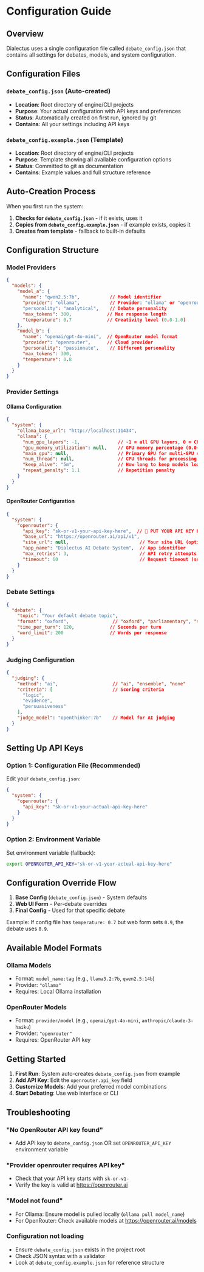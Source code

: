 # Configuration Guide

## Overview

Dialectus uses a single configuration file called `debate_config.json` that contains all settings for debates, models, and system configuration.

## Configuration Files

### `debate_config.json` (Auto-created)
- **Location**: Root directory of engine/CLI projects
- **Purpose**: Your actual configuration with API keys and preferences
- **Status**: Automatically created on first run, ignored by git
- **Contains**: All your settings including API keys

### `debate_config.example.json` (Template)
- **Location**: Root directory of engine/CLI projects  
- **Purpose**: Template showing all available configuration options
- **Status**: Committed to git as documentation
- **Contains**: Example values and full structure reference

## Auto-Creation Process

When you first run the system:

1. **Checks for `debate_config.json`** - if it exists, uses it
2. **Copies from `debate_config.example.json`** - if example exists, copies it
3. **Creates from template** - fallback to built-in defaults

## Configuration Structure

### Model Providers

```json
{
  "models": {
    "model_a": {
      "name": "qwen2.5:7b",           // Model identifier
      "provider": "ollama",           // Provider: "ollama" or "openrouter"  
      "personality": "analytical",    // Debate personality
      "max_tokens": 300,             // Max response length
      "temperature": 0.7             // Creativity level (0.0-1.0)
    },
    "model_b": {
      "name": "openai/gpt-4o-mini",  // OpenRouter model format
      "provider": "openrouter",      // Cloud provider
      "personality": "passionate",    // Different personality
      "max_tokens": 300,
      "temperature": 0.8
    }
  }
}
```

### Provider Settings

#### Ollama Configuration
```json
{
  "system": {
    "ollama_base_url": "http://localhost:11434",
    "ollama": {
      "num_gpu_layers": -1,              // -1 = all GPU layers, 0 = CPU only
      "gpu_memory_utilization": null,    // GPU memory percentage (0.0-1.0)
      "main_gpu": null,                  // Primary GPU for multi-GPU setups
      "num_thread": null,                // CPU threads for processing
      "keep_alive": "5m",                // How long to keep models loaded
      "repeat_penalty": 1.1              // Repetition penalty
    }
  }
}
```

#### OpenRouter Configuration  
```json
{
  "system": {
    "openrouter": {
      "api_key": "sk-or-v1-your-api-key-here",  // 🔑 PUT YOUR API KEY HERE
      "base_url": "https://openrouter.ai/api/v1",
      "site_url": null,                          // Your site URL (optional)
      "app_name": "Dialectus AI Debate System",  // App identifier
      "max_retries": 3,                          // API retry attempts
      "timeout": 60                              // Request timeout (seconds)
    }
  }
}
```

### Debate Settings
```json
{
  "debate": {
    "topic": "Your default debate topic",
    "format": "oxford",                // "oxford", "parliamentary", "socratic"
    "time_per_turn": 120,             // Seconds per turn
    "word_limit": 200                 // Words per response
  }
}
```

### Judging Configuration
```json
{
  "judging": {
    "method": "ai",                    // "ai", "ensemble", "none"
    "criteria": [                      // Scoring criteria
      "logic",
      "evidence", 
      "persuasiveness"
    ],
    "judge_model": "openthinker:7b"    // Model for AI judging
  }
}
```

## Setting Up API Keys

### Option 1: Configuration File (Recommended)
Edit your `debate_config.json`:
```json
{
  "system": {
    "openrouter": {
      "api_key": "sk-or-v1-your-actual-api-key-here"
    }
  }
}
```

### Option 2: Environment Variable
Set environment variable (fallback):
```bash
export OPENROUTER_API_KEY="sk-or-v1-your-actual-api-key-here"
```

## Configuration Override Flow

1. **Base Config** (`debate_config.json`) - System defaults
2. **Web UI Form** - Per-debate overrides 
3. **Final Config** - Used for that specific debate

Example: If config file has `temperature: 0.7` but web form sets `0.9`, the debate uses `0.9`.

## Available Model Formats

### Ollama Models
- Format: `model_name:tag` (e.g., `llama3.2:7b`, `qwen2.5:14b`)
- Provider: `"ollama"`
- Requires: Local Ollama installation

### OpenRouter Models  
- Format: `provider/model` (e.g., `openai/gpt-4o-mini`, `anthropic/claude-3-haiku`)
- Provider: `"openrouter"`  
- Requires: OpenRouter API key

## Getting Started

1. **First Run**: System auto-creates `debate_config.json` from example
2. **Add API Key**: Edit the `openrouter.api_key` field  
3. **Customize Models**: Add your preferred model combinations
4. **Start Debating**: Use web interface or CLI

## Troubleshooting

### "No OpenRouter API key found"
- Add API key to `debate_config.json` OR set `OPENROUTER_API_KEY` environment variable

### "Provider openrouter requires API key"  
- Check that your API key starts with `sk-or-v1-`
- Verify the key is valid at https://openrouter.ai

### "Model not found"
- For Ollama: Ensure model is pulled locally (`ollama pull model_name`)
- For OpenRouter: Check available models at https://openrouter.ai/models

### Configuration not loading
- Ensure `debate_config.json` exists in the project root
- Check JSON syntax with a validator
- Look at `debate_config.example.json` for reference structure